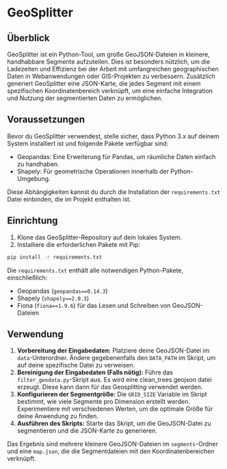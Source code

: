 # GeoSplitter

## Überblick
GeoSplitter ist ein Python-Tool, um große GeoJSON-Dateien in kleinere, handhabbare Segmente aufzuteilen. Dies ist besonders nützlich, um die Ladezeiten und Effizienz bei der Arbeit mit umfangreichen geographischen Daten in Webanwendungen oder GIS-Projekten zu verbessern. Zusätzlich generiert GeoSplitter eine JSON-Karte, die jedes Segment mit einem spezifischen Koordinatenbereich verknüpft, um eine einfache Integration und Nutzung der segmentierten Daten zu ermöglichen.

## Voraussetzungen

Bevor du GeoSplitter verwendest, stelle sicher, dass Python 3.x auf deinem System installiert ist und folgende Pakete verfügbar sind:

- Geopandas: Eine Erweiterung für Pandas, um räumliche Daten einfach zu handhaben.
- Shapely: Für geometrische Operationen innerhalb der Python-Umgebung.

Diese Abhängigkeiten kannst du durch die Installation der `requirements.txt` Datei einbinden, die im Projekt enthalten ist.

## Einrichtung

1. Klone das GeoSplitter-Repository auf dein lokales System.
2. Installiere die erforderlichen Pakete mit Pip:

```bash
pip install -r requirements.txt
```

Die `requirements.txt` enthält alle notwendigen Python-Pakete, einschließlich:

- Geopandas (`geopandas==0.14.3`)
- Shapely (`shapely==2.0.3`)
- Fiona (`fiona==1.9.6`) für das Lesen und Schreiben von GeoJSON-Dateien

## Verwendung

1. **Vorbereitung der Eingabedaten:** Platziere deine GeoJSON-Datei im `data`-Unterordner. Ändere gegebenenfalls den `DATA_PATH` im Skript, um auf deine spezifische Datei zu verweisen.
2. **Bereinigung der Eingabedaten (Falls nötig):** Führe das `filter_geodata.py`-Skript aus. Es wird eine clean_trees.geojson datei erzeugt. Diese kann dann für das Geosplitting verwendet werden.
3. **Konfigurieren der Segmentgröße:** Die `GRID_SIZE` Variable im Skript bestimmt, wie viele Segmente pro Dimension erstellt werden. Experimentiere mit verschiedenen Werten, um die optimale Größe für deine Anwendung zu finden.
4. **Ausführen des Skripts:** Starte das Skript, um die GeoJSON-Datei zu segmentieren und die JSON-Karte zu generieren.

Das Ergebnis sind mehrere kleinere GeoJSON-Dateien im `segments`-Ordner und eine `map.json`, die die Segmentdateien mit den Koordinatenbereichen verknüpft.